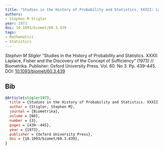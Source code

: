 ```yaml
---
title: "Studies in the History of Probability and Statistics. XXXII: Laplace, Fisher and the Discovery of the Concept of Sufficiency"
authors:
- Stephen M Stigler
year: 1973
doi: 10.1093/biomet/60.3.439
tags:
- Mathematics
- Statistics
---
```


<i>Stephen M Stigler</i> <span title="">“Studies in the History of Probability and Statistics. XXXII: Laplace, Fisher and the Discovery of the Concept of Sufficiency”</span> (1973) // Biometrika. Publisher: Oxford University Press. Vol.&nbsp;60. No&nbsp;3. Pp.&nbsp;439–445. DOI:&nbsp;<a href='https://doi.org/10.1093/biomet/60.3.439'>10.1093/biomet/60.3.439</a>

## Bib

```bib
@Article{stigler1973,
  title = {Studies in the History of Probability and Statistics. XXXII: Laplace, Fisher and the Discovery of the Concept of Sufficiency},
  author = {Stigler, Stephen M},
  journal = {Biometrika},
  volume = {60},
  number = {3},
  pages = {439--445},
  year = {1973},
  publisher = {Oxford University Press},
  doi = {10.1093/biomet/60.3.439},
}
```

